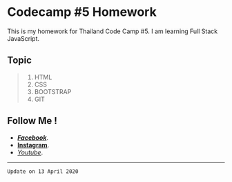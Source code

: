 # Codecamp #5 Homework

This is my homework for Thailand Code Camp #5.
I am learning Full Stack JavaScript.

## Topic
>1. HTML 
>2. CSS 
>3. BOOTSTRAP
>4. GIT

## Follow Me !

- ***[Facebook](https://www.facebook.com/iq.nuttapong)***.
- **[Instagram](https://www.instagram.com/_ntpq/)**.
- *[Youtube](bit.ly/2qU6B2n)*.

---
```
Update on 13 April 2020
```